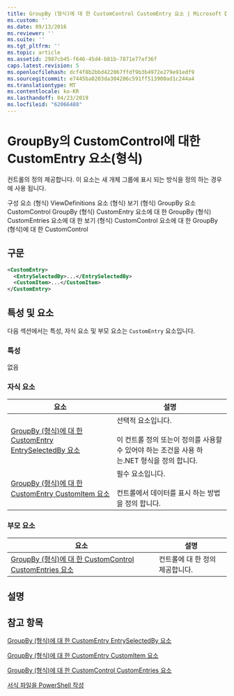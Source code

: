 ```yaml
---
title: GroupBy (형식)에 대 한 CustomControl CustomEntry 요소 | Microsoft Docs
ms.custom: ''
ms.date: 09/13/2016
ms.reviewer: ''
ms.suite: ''
ms.tgt_pltfrm: ''
ms.topic: article
ms.assetid: 2987cb45-f646-45d4-b81b-7871e77af36f
caps.latest.revision: 5
ms.openlocfilehash: dcf4f8b2bbd422067ffdf9b3b4972e279e91edf9
ms.sourcegitcommit: e7445ba8203da304286c591ff513900ad1c244a4
ms.translationtype: MT
ms.contentlocale: ko-KR
ms.lasthandoff: 04/23/2019
ms.locfileid: "62066488"
---
```

# <a name="customentry-element-for-customcontrol-for-groupby-format"></a>GroupBy의 CustomControl에 대한 CustomEntry 요소(형식)

컨트롤의 정의 제공합니다. 이 요소는 새 개체 그룹에 표시 되는 방식을 정의 하는 경우에 사용 됩니다.

구성 요소 (형식) ViewDefinitions 요소 (형식) 보기 (형식) GroupBy 요소 CustomControl GroupBy (형식) CustomEntry 요소에 대 한 GroupBy (형식) CustomEntries 요소에 대 한 보기 (형식) CustomControl 요소에 대 한 GroupBy (형식)에 대 한 CustomControl

## <a name="syntax"></a>구문

```xml
<CustomEntry>
  <EntrySelectedBy>...</EntrySelectedBy>
  <CustomItem>...</CustomItem>
</CustomEntry>
```

## <a name="attributes-and-elements"></a>특성 및 요소

다음 섹션에서는 특성, 자식 요소 및 부모 요소는 `CustomEntry` 요소입니다.

### <a name="attributes"></a>특성

없음

### <a name="child-elements"></a>자식 요소

|요소|설명|
|-------------|-----------------|
|[GroupBy (형식)에 대 한 CustomEntry EntrySelectedBy 요소](./entryselectedby-element-for-customentry-for-groupby-format.md)|선택적 요소입니다.<br /><br /> 이 컨트롤 정의 또는이 정의를 사용할 수 있어야 하는 조건을 사용 하는.NET 형식을 정의 합니다.|
|[GroupBy (형식)에 대 한 CustomEntry CustomItem 요소](./customitem-element-for-customentry-for-groupby-format.md)|필수 요소입니다.<br /><br /> 컨트롤에서 데이터를 표시 하는 방법을 정의 합니다.|

### <a name="parent-elements"></a>부모 요소

|요소|설명|
|-------------|-----------------|
|[GroupBy (형식)에 대 한 CustomControl CustomEntries 요소](./customentries-element-for-customcontrol-for-groupby-format.md)|컨트롤에 대 한 정의 제공합니다.|

## <a name="remarks"></a>설명

## <a name="see-also"></a>참고 항목

[GroupBy (형식)에 대 한 CustomEntry EntrySelectedBy 요소](./entryselectedby-element-for-customentry-for-groupby-format.md)

[GroupBy (형식)에 대 한 CustomEntry CustomItem 요소](./customitem-element-for-customentry-for-groupby-format.md)

[GroupBy (형식)에 대 한 CustomControl CustomEntries 요소](./customentries-element-for-customcontrol-for-groupby-format.md)

[서식 파일을 PowerShell 작성](./writing-a-powershell-formatting-file.md)

